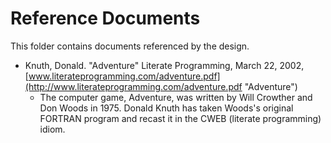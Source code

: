 # Reference Documents

This folder contains documents referenced by the design.

- Knuth, Donald. "Adventure" Literate Programming, March 22, 2002, [www.literateprogramming.com/adventure.pdf](http://www.literateprogramming.com/adventure.pdf "Adventure")
  - The computer game, Adventure, was written by Will Crowther and Don
    Woods in 1975. Donald Knuth has taken Woods's original FORTRAN
    program and recast it in the CWEB (literate programming) idiom.
